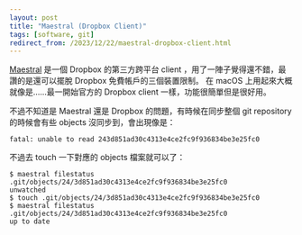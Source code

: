 ```yaml
---
layout: post
title: "Maestral (Dropbox Client)"
tags: [software, git]
redirect_from: /2023/12/22/maestral-dropbox-client.html
---
```


[Maestral][maestral] 是一個 Dropbox 的第三方跨平台 client ，用了一陣子覺得還不錯，最讚的是還可以擺脫 Dropbox 免費帳戶的三個裝置限制。
在 macOS 上用起來大概就像是……最一開始官方的 Dropbox client 一樣，功能很簡單但是很好用。

不過不知道是 Maestral 還是 Dropbox 的問題，有時候在同步整個 git repository 的時候會有些 objects 沒同步到，會出現像是：

```text
fatal: unable to read 243d851ad30c4313e4ce2fc9f936834be3e25fc0
```

不過去 touch 一下對應的 objects 檔案就可以了：

```console
$ maestral filestatus .git/objects/24/3d851ad30c4313e4ce2fc9f936834be3e25fc0
unwatched
$ touch .git/objects/24/3d851ad30c4313e4ce2fc9f936834be3e25fc0
$ maestral filestatus .git/objects/24/3d851ad30c4313e4ce2fc9f936834be3e25fc0
up to date
```

[maestral]: https://maestral.app/
